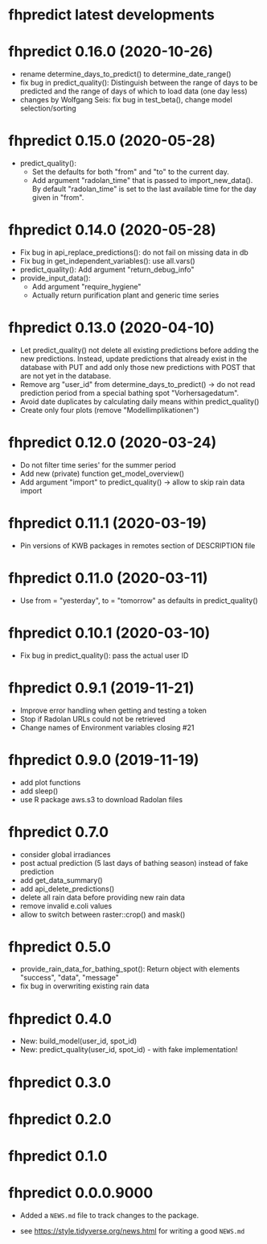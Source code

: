 # fhpredict latest developments

# fhpredict 0.16.0 (2020-10-26)

* rename determine_days_to_predict() to determine_date_range()
* fix bug in predict_quality(): Distinguish between the range of days to be
  predicted and the range of days of which to load data (one day less)
* changes by Wolfgang Seis: fix bug in test_beta(), change model 
  selection/sorting

# fhpredict 0.15.0 (2020-05-28)

* predict_quality():
    + Set the defaults for both "from" and "to" to the current day. 
    + Add argument "radolan_time" that is passed to import_new_data(). By 
    default "radolan_time" is set to the last available time for the day given 
    in "from".

# fhpredict 0.14.0 (2020-05-28)

* Fix bug in api_replace_predictions(): do not fail on missing data in db
* Fix bug in get_independent_variables(): use all.vars()
* predict_quality(): Add argument "return_debug_info"
* provide_input_data():
    + Add argument "require_hygiene"
    + Actually return purification plant and generic time series

# fhpredict 0.13.0 (2020-04-10)

* Let predict_quality() not delete all existing predictions before adding the 
  new predictions. Instead, update predictions that already exist in the 
  database with PUT and add only those new predictions with POST that are not 
  yet in the database.
* Remove arg "user_id" from determine_days_to_predict() -> do not read 
  prediction period from a special bathing spot "Vorhersagedatum".
* Avoid date duplicates by calculating daily means within predict_quality()
* Create only four plots (remove "Modellimplikationen")

# fhpredict 0.12.0 (2020-03-24)

* Do not filter time series' for the summer period
* Add new (private) function get_model_overview()
* Add argument "import" to predict_quality() -> allow to skip rain data import

# fhpredict 0.11.1 (2020-03-19)

* Pin versions of KWB packages in remotes section of DESCRIPTION file

# fhpredict 0.11.0 (2020-03-11)

* Use from = "yesterday", to = "tomorrow" as defaults in predict_quality()

# fhpredict 0.10.1 (2020-03-10)

* Fix bug in predict_quality(): pass the actual user ID

# fhpredict 0.9.1 (2019-11-21)

* Improve error handling when getting and testing a token
* Stop if Radolan URLs could not be retrieved
* Change names of Environment variables closing #21

# fhpredict 0.9.0 (2019-11-19)

* add plot functions
* add sleep()
* use R package aws.s3 to download Radolan files

# fhpredict 0.7.0

* consider global irradiances
* post actual prediction (5 last days of bathing season) instead of fake 
  prediction
* add get_data_summary()
* add api_delete_predictions()
* delete all rain data before providing new rain data
* remove invalid e.coli values
* allow to switch between raster::crop() and mask() 

# fhpredict 0.5.0

* provide_rain_data_for_bathing_spot(): Return object with elements "success",
  "data", "message"
* fix bug in overwriting existing rain data

# fhpredict 0.4.0

* New: build_model(user_id, spot_id)
* New: predict_quality(user_id, spot_id) - with fake implementation!

# fhpredict 0.3.0

# fhpredict 0.2.0

# fhpredict 0.1.0

# fhpredict 0.0.0.9000

* Added a `NEWS.md` file to track changes to the package.

* see https://style.tidyverse.org/news.html for writing a good `NEWS.md`
